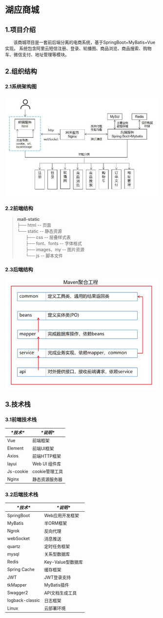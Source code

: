 # 湖应商城
## 1.项目介绍
&nbsp;&nbsp;&nbsp;&nbsp;&nbsp;&nbsp;&nbsp;该商城项目是一套前后端分离的电商系统，基于SpringBoot+MyBatis+Vue实现。 系统包含阿里云短信注册、登录、轮播图、商品浏览、商品搜索、购物车、微信支付、地址管理等模块。
## 2.组织结构

### 2.1系统架构图

![image](mall-static/static/my/architecture.jpg)

### 2.2前端结构  

>**mall-static**  
>├── html -- 页面  
>└── static -- 静态资源  
>  ├── css -- 层叠样式表  
>  ├── font、fonts --  字体格式  
>  ├── images、my -- 图片资源  
>  └── js -- 脚本文件  
### 2.3后端结构  

![image](mall-static/static/my/structure.jpg)

## 3.技术栈

### 3.1前端技术栈
| ***\*技术\**** | ***\*说明\**** |
| -------------- | -------------- |
| Vue            | 前端框架       |
| Element        | 前端UI框架     |
| Axios          | 前端HTTP框架   |
| layui          | Web UI 组件库  |
| Js-cookie      | cookie管理工具 |
| Nginx          | 静态资源服务器 |

### 3.2后端技术栈
| ***\*技术\****  | ***\*说明\****    |
| --------------- | ----------------- |
| SpringBoot      | Web应用开发框架   |
| MyBatis         | 半ORM框架         |
| Ngrok           | 反向代理          |
| webSocket       | 消息推送          |
| quartz          | 定时任务框架      |
| mysql           | 关系型数据库      |
| Redis           | Key-Value型数据库 |
| Spring Cache    | 缓存框架          |
| JWT             | JWT登录支持       |
| tkMapper        | MyBatis插件       |
| Swagger2        | API文档生成工具   |
| logback-classic | 日志框架          |
| Linux           | 云部署环境        |
